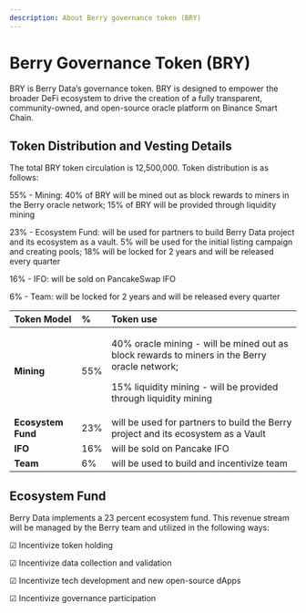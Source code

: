 ```yaml
---
description: About Berry governance token (BRY)
---
```


# Berry Governance Token \(BRY\)

BRY is Berry Data’s governance token. BRY is designed to empower the broader DeFi ecosystem to drive the creation of a fully transparent, community-owned, and open-source oracle platform on Binance Smart Chain.

## **Token Distribution and Vesting Details**

The total BRY token circulation is 12,500,000. Token distribution is as follows:

55% - Mining: 40% of BRY will be mined out as block rewards to miners in the Berry oracle network; 15% of BRY will be provided through liquidity mining

23% - Ecosystem Fund: will be used for partners to build Berry Data project and its ecosystem as a vault. 5% will be used for the initial listing campaign and creating pools; 18% will be locked for 2 years and will be released every quarter

16% - IFO: will be sold on PancakeSwap IFO

6% - Team: will be locked for 2 years and will be released every quarter



<table>
  <thead>
    <tr>
      <th style="text-align:left">Token Model</th>
      <th style="text-align:left">%</th>
      <th style="text-align:left">Token use</th>
    </tr>
  </thead>
  <tbody>
    <tr>
      <td style="text-align:left"><b>Mining</b>
      </td>
      <td style="text-align:left">55%</td>
      <td style="text-align:left">
        <p>40% oracle mining - will be mined out as block rewards to miners in the
          Berry oracle network;</p>
        <p>15% liquidity mining - will be provided through liquidity mining</p>
      </td>
    </tr>
    <tr>
      <td style="text-align:left"><b>Ecosystem Fund</b>
      </td>
      <td style="text-align:left">23%</td>
      <td style="text-align:left">will be used for partners to build the Berry project and its ecosystem
        as a Vault</td>
    </tr>
    <tr>
      <td style="text-align:left"><b>IFO</b>
      </td>
      <td style="text-align:left">16%</td>
      <td style="text-align:left">will be sold on Pancake IFO</td>
    </tr>
    <tr>
      <td style="text-align:left"><b>Team</b>
      </td>
      <td style="text-align:left">6%</td>
      <td style="text-align:left">will be used to build and incentivize team</td>
    </tr>
  </tbody>
</table>

## Ecosystem Fund

Berry Data implements a 23 percent ecosystem fund. This revenue stream will be managed by the Berry team and utilized in the following ways:

☑ Incentivize token holding

☑ Incentivize data collection and validation

☑ Incentivize tech development and new open-source dApps

☑ Incentivize governance participation

